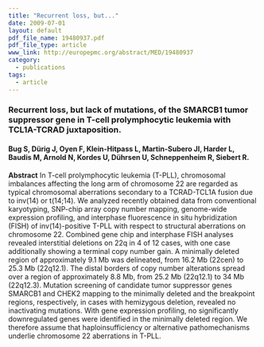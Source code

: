 ```yaml
---
title: "Recurrent loss, but..."
date: 2009-07-01
layout: default
pdf_file_name: 19480937.pdf
pdf_file_type: article
www_link: http://europepmc.org/abstract/MED/19480937
category:
  - publications
tags:
  - article
---
```


### Recurrent loss, but lack of mutations, of the SMARCB1 tumor suppressor gene in T-cell prolymphocytic leukemia with TCL1A-TCRAD juxtaposition.
#### Bug S, Dürig J, Oyen F, Klein-Hitpass L, Martin-Subero JI, Harder L, Baudis M, Arnold N, Kordes U, Dührsen U, Schneppenheim R, Siebert R.

**Abstract** In T-cell prolymphocytic leukemia (T-PLL), chromosomal imbalances affecting the long arm of chromosome 22 are regarded as typical chromosomal aberrations secondary to a TCRAD-TCL1A fusion due to inv(14) or t(14;14). We analyzed recently obtained data from conventional karyotyping, SNP-chip array copy number mapping, genome-wide expression profiling, and interphase fluorescence in situ hybridization (FISH) of inv(14)-positive T-PLL with respect to structural aberrations on chromosome 22. Combined gene chip and interphase FISH analyses revealed interstitial deletions on 22q in 4 of 12 cases, with one case additionally showing a terminal copy number gain. A minimally deleted region of approximately 9.1 Mb was delineated, from 16.2 Mb (22cen) to 25.3 Mb (22q12.1). The distal borders of copy number alterations spread over a region of approximately 8.8 Mb, from 25.2 Mb (22q12.1) to 34 Mb (22q12.3). Mutation screening of candidate tumor suppressor genes SMARCB1 and CHEK2 mapping to the minimally deleted and the breakpoint regions, respectively, in cases with hemizygous deletion, revealed no inactivating mutations. With gene expression profiling, no significantly downregulated genes were identified in the minimally deleted region. We therefore assume that haploinsufficiency or alternative pathomechanisms underlie chromosome 22 aberrations in T-PLL.

